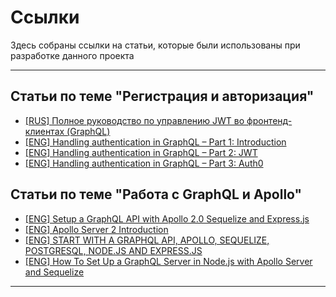# Ссылки

Здесь собраны ссылки на статьи, которые были использованы при разработке данного проекта

---

## Статьи по теме "Регистрация и авторизация"

- [[RUS] Полное руководство по управлению JWT во фронтенд-клиентах (GraphQL)](https://medium.com/nuances-of-programming/%D0%BF%D0%BE%D0%BB%D0%BD%D0%BE%D0%B5-%D1%80%D1%83%D0%BA%D0%BE%D0%B2%D0%BE%D0%B4%D1%81%D1%82%D0%B2%D0%BE-%D0%BF%D0%BE-%D1%83%D0%BF%D1%80%D0%B0%D0%B2%D0%BB%D0%B5%D0%BD%D0%B8%D1%8E-jwt-%D0%B2%D0%BE-%D1%84%D1%80%D0%BE%D0%BD%D1%82%D0%B5%D0%BD%D0%B4-%D0%BA%D0%BB%D0%B8%D0%B5%D0%BD%D1%82%D0%B0%D1%85-graphql-b9b5103062a3)
- [[ENG] Handling authentication in GraphQL – Part 1: Introduction](https://blog.pusher.com/handling-authentication-in-graphql/)
- [[ENG] Handling authentication in GraphQL – Part 2: JWT](https://blog.pusher.com/handling-authentication-in-graphql-jwt/)
- [[ENG] Handling authentication in GraphQL – Part 3: Auth0](https://blog.pusher.com/handling-authentication-in-graphql-auth0/)

## Статьи по теме "Работа с GraphQL и Apollo"

- [[ENG] Setup a GraphQL API with Apollo 2.0 Sequelize and Express.js](https://medium.com/valtech-ch/setup-a-graphql-api-with-apollo-2-0-sequelize-and-express-js-608d1365d776)
- [[ENG] Apollo Server 2 Introduction](https://medium.com/codingthesmartway-com-blog/apollo-server-2-introduction-efc4026f5654)
- [[ENG] START WITH A GRAPHQL API, APOLLO, SEQUELIZE, POSTGRESQL, NODE.JS AND EXPRESS.JS](https://markomatic.me/blog/node-express-sequelize-pg-graphql/)
- [[ENG] How To Set Up a GraphQL Server in Node.js with Apollo Server and Sequelize](https://www.digitalocean.com/community/tutorials/how-to-set-up-a-graphql-server-in-node-js-with-apollo-server-and-sequelize)

---
